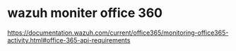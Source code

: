 # wazuh moniter office 360
https://documentation.wazuh.com/current/office365/monitoring-office365-activity.html#office-365-api-requirements